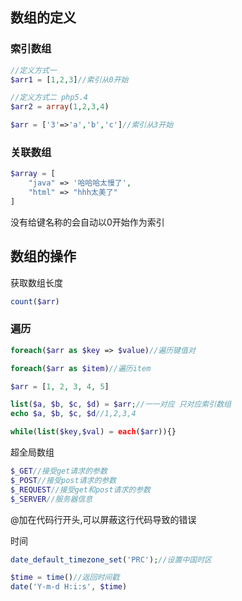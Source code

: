 
## 数组的定义

### 索引数组
```php
//定义方式一
$arr1 = [1,2,3]//索引从0开始

//定义方式二 php5.4
$arr2 = array(1,2,3,4)
```

```php
$arr = ['3'=>'a','b','c']//索引从3开始
```

### 关联数组

```php
$array = [
    "java" => '哈哈哈太慢了',
    "html" => "hhh太美了"
]
```
没有给键名称的会自动以0开始作为索引

## 数组的操作

获取数组长度
```php
count($arr)
```

### 遍历

```php
foreach($arr as $key => $value)//遍历键值对

foreach($arr as $item)//遍历item

$arr = [1, 2, 3, 4, 5]

list($a, $b, $c, $d) = $arr;//一一对应 只对应索引数组
echo $a, $b, $c, $d//1,2,3,4

while(list($key,$val) = each($arr)){} 

```


超全局数组

```php
$_GET//接受get请求的参数
$_POST//接受post请求的参数
$_REQUEST//接受get和post请求的参数
$_SERVER//服务器信息

```

@加在代码行开头,可以屏蔽这行代码导致的错误

时间
```php
date_default_timezone_set('PRC');//设置中国时区

$time = time()//返回时间戳
date('Y-m-d H:i:s', $time)
```